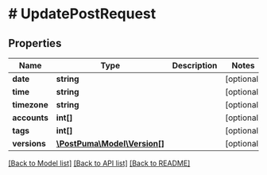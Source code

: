# # UpdatePostRequest

## Properties

Name | Type | Description | Notes
------------ | ------------- | ------------- | -------------
**date** | **string** |  | [optional]
**time** | **string** |  | [optional]
**timezone** | **string** |  | [optional]
**accounts** | **int[]** |  | [optional]
**tags** | **int[]** |  | [optional]
**versions** | [**\PostPuma\Model\Version[]**](Version.md) |  | [optional]

[[Back to Model list]](../../README.md#models) [[Back to API list]](../../README.md#endpoints) [[Back to README]](../../README.md)
